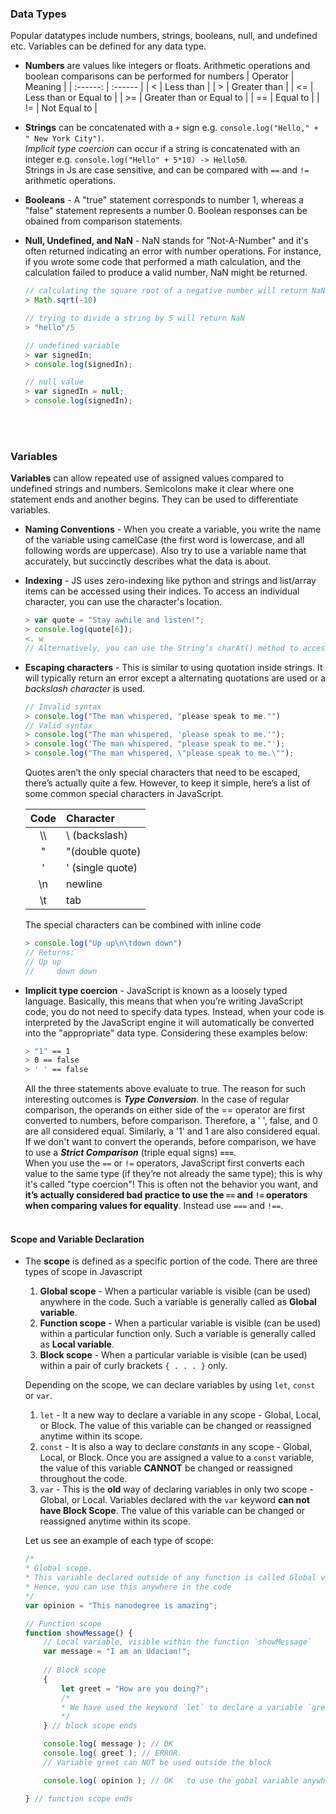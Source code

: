 ### Data Types
Popular datatypes include numbers, strings, booleans, null, and undefined etc. Variables can be defined for any data type.

- **Numbers** are values like integers or floats. Arithmetic operations and boolean comparisons can be performed for numbers
    | Operator | Meaning |
    | :------: | :------ |
    | < | Less than |
    | > | Greater than |
    | <= | Less than or Equal to |
    | >= | Greater than or Equal to |
    | == | Equal to |
    | != | Not Equal to |

- **Strings** can be concatenated with a `+` sign e.g. `console.log("Hello," + " New York City")`. <br>
    *Implicit type coercion* can occur if a string is concatenated with an integer e.g. `console.log("Hello" + 5*10) -> Hello50`. <br>
    Strings in Js are case sensitive, and can be compared with `==` and `!=` arithmetic operations. <br>

- **Booleans** - A "true" statement corresponds to number 1, whereas a "false" statement represents a number 0. Boolean responses can be obained from comparison statements. <br>

- **Null, Undefined, and NaN** - NaN stands for "Not-A-Number" and it's often returned indicating an error with number operations. For instance, if you wrote some code that performed a math calculation, and the calculation failed to produce a valid number, NaN might be returned.
    ```js
    // calculating the square root of a negative number will return NaN
    > Math.sqrt(-10)

    // trying to divide a string by 5 will return NaN
    > "hello"/5

    // undefined variable
    > var signedIn;
    > console.log(signedIn);

    // null value
    > var signedIn = null;
    > console.log(signedIn);
    ```
<br><br>

### Variables
**Variables** can allow repeated use of assigned values compared to undefined strings and numbers. Semicolons make it clear where one statement ends and another begins. They can be used to differentiate variables.


- **Naming Conventions** - When you create a variable, you write the name of the variable using camelCase (the first word is lowercase, and all following words are uppercase). Also try to use a variable name that accurately, but succinctly describes what the data is about.
- **Indexing** - JS uses zero-indexing like python and strings and list/array items can be accessed using their indices.  To access an individual character, you can use the character's location.
    ```js
    > var quote = "Stay awhile and listen!";
    > console.log(quote[6]);
    <. w
    // Alternatively, you can use the String’s charAt() method to access individual characters. For example, quote.charAt(6) would also return "w"
    ```
- **Escaping characters** - This is similar to using quotation inside strings. It will typically return an error except a alternating quotations are used or a *backslash character* is used.
    ```js
    // Invalid syntax
    > console.log("The man whispered, "please speak to me."")
    // Valid syntax
    > console.log("The man whispered, 'please speak to me.'");
    > console.log('The man whispered, "please speak to me."');
    > console.log("The man whispered, \"please speak to me.\"");
    ```
    Quotes aren’t the only special characters that need to be escaped, there’s actually quite a few. However, to keep it simple, here’s a list of some common special characters in JavaScript.

    | Code | Character |
    | :--: | :------ |
    | \\\\ | \ (backslash) |
    | " | "(double quote) |
    | ' | ' (single quote) |
    | \n | newline |
    | \t | tab |

    The special characters can be combined with inline code
    ```js
    > console.log("Up up\n\tdown down")
    // Returns:
    // Up up
    //     down down 
    ```
- **Implicit type coercion** - JavaScript is known as a loosely typed language. Basically, this means that when you’re writing JavaScript code, you do not need to specify data types. Instead, when your code is interpreted by the JavaScript engine it will automatically be converted into the "appropriate" data type. Considering these examples below:
    ```bash
    > "1" == 1
    > 0 == false
    > ' ' == false
    ```
    All the three statements above evaluate to true. The reason for such interesting outcomes is ***Type Conversion***. In the case of regular comparison, the operands on either side of the == operator are first converted to numbers, before comparison. Therefore, a ' ', false, and 0 are all considered equal. Similarly, a '1' and 1 are also considered equal. If we don't want to convert the operands, before comparison, we have to use a ***Strict Comparison*** (triple equal signs) **`===`**. <br>
    When you use the `==` or `!=` operators, JavaScript first converts each value to the same type (if they’re not already the same type); this is why it's called "type coercion"! This is often not the behavior you want, and **it’s actually considered bad practice to use the `==` and `!=` operators when comparing values for equality**. Instead use `===` and `!==`.
<br><br>

#### Scope and Variable Declaration
- The **scope** is defined as a specific portion of the code. There are three types of scope in Javascript
    1. **Global scope** - When a particular variable is visible (can be used) anywhere in the code. Such a variable is generally called as **Global variable**.
    2. **Function scope** - When a particular variable is visible (can be used) within a particular function only. Such a variable is generally called as **Local variable**.
    3. **Block scope** - When a particular variable is visible (can be used) within a pair of curly brackets `{ . . . }` only.

    Depending on the scope, we can declare variables by using `let`, `const` or `var`.
    1. `let` - It a new way to declare a variable in any scope - Global, Local, or Block. The value of this variable can be changed or reassigned anytime within its scope.
    2. `const` - It is also a way to declare *constants* in any scope - Global, Local, or Block. Once you are assigned a value to a `const` variable, the value of this variable **CANNOT** be changed or reassigned throughout the code.
    3. `var` - This is the **old** way of declaring variables in only two scope - Global, or Local. Variables declared with the `var` keyword **can not have Block Scope**. The value of this variable can be changed or reassigned anytime within its scope.

    Let us see an example of each type of scope:
    ```js
    /*
    * Global scope. 
    * This variable declared outside of any function is called Global variable. 
    * Hence, you can use this anywhere in the code
    */
    var opinion = "This nanodegree is amazing";

    // Function scope
    function showMessage() {
        // Local variable, visible within the function `showMessage`
        var message = "I am an Udacian!"; 
        
        // Block scope
        {
            let greet = "How are you doing?";
            /*
            * We have used the keyword `let` to declare a variable `greet` because variables declared with the `var` keyword can not have Block Scope. 
            */
        } // block scope ends

        console.log( message ); // OK
        console.log( greet ); // ERROR. 
        // Variable greet can NOT be used outside the block

        console.log( opinion ); // OK	to use the gobal variable anywhere in the code

    } // function scope ends
    ```